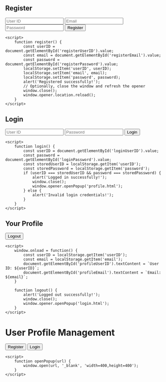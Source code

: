 <!DOCTYPE html>
<html lang="en">
<head>
    <meta charset="UTF-8">
    <meta name="viewport" content="width=device-width, initial-scale=1.0">
    <title>Register</title>
    <link rel="stylesheet" href="styles.css">
</head>
<body>
    <div class="container">
        <h2>Register</h2>
        <form>
            <input type="text" id="registerUserID" placeholder="User ID" required>
            <input type="email" id="registerEmail" placeholder="Email" required>
            <input type="password" id="registerPassword" placeholder="Password" required>
            <button type="button" onclick="register()">Register</button>
        </form>
    </div>

    <script>
        function register() {
            const userID = document.getElementById('registerUserID').value;
            const email = document.getElementById('registerEmail').value;
            const password = document.getElementById('registerPassword').value;
            localStorage.setItem('userID', userID);
            localStorage.setItem('email', email);
            localStorage.setItem('password', password);
            alert('Registered successfully!');
            // Optionally, close the window and refresh the opener
            window.close();
            window.opener.location.reload();
        }
    </script>
</body>
</html>
<!DOCTYPE html>
<html lang="en">
<head>
    <meta charset="UTF-8">
    <meta name="viewport" content="width=device-width, initial-scale=1.0">
    <title>Login</title>
    <link rel="stylesheet" href="styles.css">
</head>
<body>
    <div class="container">
        <h2>Login</h2>
        <form>
            <input type="text" id="loginUserID" placeholder="User ID" required>
            <input type="password" id="loginPassword" placeholder="Password" required>
            <button type="button" onclick="login()">Login</button>
        </form>
    </div>

    <script>
        function login() {
            const userID = document.getElementById('loginUserID').value;
            const password = document.getElementById('loginPassword').value;
            const storedUserID = localStorage.getItem('userID');
            const storedPassword = localStorage.getItem('password');
            if (userID === storedUserID && password === storedPassword) {
                alert('Logged in successfully!');
                window.close();
                window.opener.openPopup('profile.html');
            } else {
                alert('Invalid login credentials!');
            }
        }
    </script>
</body>
</html>
<!DOCTYPE html>
<html lang="en">
<head>
    <meta charset="UTF-8">
    <meta name="viewport" content="width=device-width, initial-scale=1.0">
    <title>Profile</title>
    <link rel="stylesheet" href="styles.css">
</head>
<body>
    <div class="container">
        <h2>Your Profile</h2>
        <p id="profileUserID"></p>
        <p id="profileEmail"></p>
        <button type="button" onclick="logout()">Logout</button>
    </div>

    <script>
        window.onload = function() {
            const userID = localStorage.getItem('userID');
            const email = localStorage.getItem('email');
            document.getElementById('profileUserID').textContent = `User ID: ${userID}`;
            document.getElementById('profileEmail').textContent = `Email: ${email}`;
        }

        function logout() {
            alert('Logged out successfully!');
            window.close();
            window.opener.openPopup('login.html');
        }
    </script>
</body>
</html>
<!DOCTYPE html>
<html lang="en">
<head>
    <meta charset="UTF-8">
    <meta name="viewport" content="width=device-width, initial-scale=1.0">
    <title>User Profile Management</title>
    <link rel="stylesheet" href="styles.css">
</head>
<body>
    <div class="container">
        <h1>User Profile Management</h1>
        <button onclick="openPopup('register.html')">Register</button>
        <button onclick="openPopup('login.html')">Login</button>
    </div>
    
    <script>
        function openPopup(url) {
            window.open(url, '_blank', 'width=400,height=400');
        }
    </script>
</body>
</html>
